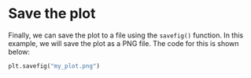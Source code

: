 # Save the plot

Finally, we can save the plot to a file using the `savefig()` function. In this example, we will save the plot as a PNG file. The code for this is shown below:

```python
plt.savefig("my_plot.png")
```
